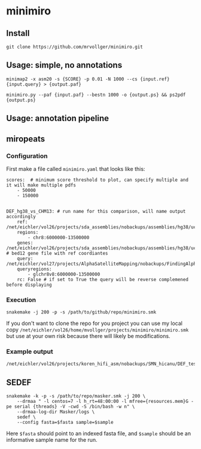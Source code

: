 # minimiro

## Install
```
git clone https://github.com/mrvollger/minimiro.git
```

## Usage: simple, no annotations
```
minimap2 -x asm20 -s {SCORE} -p 0.01 -N 1000 --cs {input.ref} {input.query} > {output.paf}

minimiro.py --paf {input.paf} --bestn 1000 -o {output.ps} && ps2pdf {output.ps}
```

## Usage: annotation pipeline 

## miropeats

### Configuration 
First make a file called `minimiro.yaml` that looks like this:
```
scores:  # minimum score threshold to plot, can specify multiple and it will make multiple pdfs
    - 50000
    - 150000


DEF_hg38_vs_CHM13: # run name for this comparison, will name output accordingly
    ref: /net/eichler/vol26/projects/sda_assemblies/nobackups/assemblies/hg38/ucsc.hg38.no_alts.fasta
    regions:
        - chr8:6000000-13500000
    genes: /net/eichler/vol26/projects/sda_assemblies/nobackups/assemblies/hg38/ucsc.refseq.genes.bed # bed12 gene file with ref coordiantes
    query: /net/eichler/vol27/projects/AlphaSatelliteMapping/nobackups/FindingAlphaSat/t2t_chr8/t2t_rel3_glchr8/v8_hybrid/asm/HiCanu/chm13_hicanu_hifi_20k_glchr8v8.fa
    queryregions:
        - glchr8v8:6000000-13500000
    rc: False # if set to True the query will be reverse complemened before displaying
```

### Execution 
```
snakemake -j 200 -p -s /path/to/github/repo/minimiro.smk
```

If you don't want to clone the repo for you project you can use my local copy `/net/eichler/vol26/home/mvollger/projects/minimiro/minimiro.smk
` but use at your own risk because there will likely be modifications. 



### Example output
```
/net/eichler/vol26/projects/koren_hifi_asm/nobackups/SMN_hicanu/DEF_test/
```




## SEDEF
```
snakemake -k -p -s /path/to/repo/masker.smk -j 200 \
    --drmaa " -l centos=7 -l h_rt=48:00:00 -l mfree={resources.mem}G -pe serial {threads} -V -cwd -S /bin/bash -w n" \
    --drmaa-log-dir Masker/logs \
    sedef \
    --config fasta=$fasta sample=$sample
```

Here `$fasta` should point to an indexed fasta file, and `$sample` should be an informative sample name for the run.


